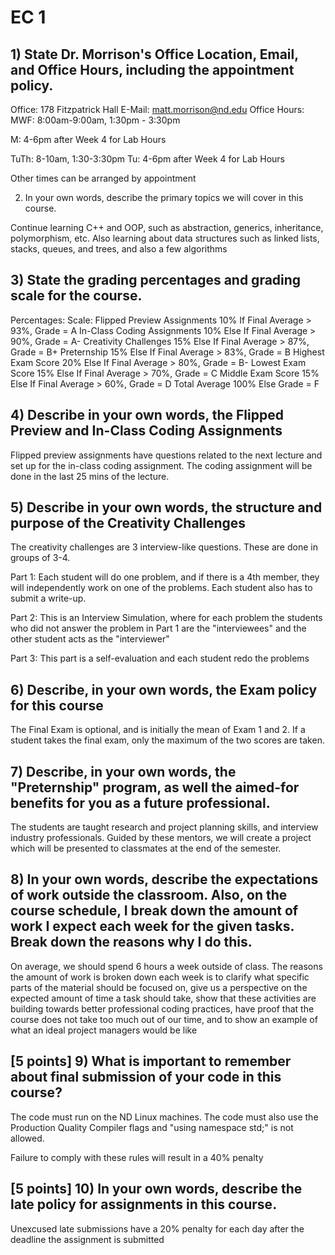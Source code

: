 # EC 1

## 1) State Dr. Morrison's Office Location, Email, and Office Hours, including the appointment policy.

Office: 178 Fitzpatrick Hall 
E-Mail: matt.morrison@nd.edu
Office Hours:         
MWF: 8:00am-9:00am, 1:30pm - 3:30pm
 
M: 4-6pm after Week 4 for Lab Hours

TuTh: 8-10am, 1:30-3:30pm
Tu: 4-6pm after Week 4 for Lab Hours

Other times can be arranged by appointment


2) In your own words, describe the primary topics we will cover in this course.

Continue learning C++ and OOP, such as abstraction, generics, inheritance, polymorphism, etc. Also learning about data structures such as linked lists, stacks, queues, and trees, and also a few algorithms

## 3) State the grading percentages and grading scale for the course.

   Percentages:                           Scale: 
    Flipped Preview Assignments    10%        If              Final Average > 93%,    Grade = A
    In-Class Coding Assignments    10%        Else If         Final Average > 90%,    Grade = A-
    Creativity Challenges          15%        Else If         Final Average > 87%,    Grade = B+
    Preternship                    15%        Else If         Final Average > 83%,    Grade = B
    Highest Exam Score             20%        Else If         Final Average > 80%,    Grade = B-
    Lowest Exam Score              15%        Else If         Final Average > 70%,    Grade = C
    Middle Exam Score              15%        Else If         Final Average > 60%,    Grade = D
    Total Average                 100%        Else                                    Grade = F

## 4) Describe in your own words, the Flipped Preview and In-Class Coding Assignments

Flipped preview assignments have questions related to the next lecture and set up for the in-class coding assignment. The coding assignment will be done in the last 25 mins of the lecture.


## 5) Describe in your own words, the structure and purpose of the Creativity Challenges 

The creativity challenges are 3 interview-like questions. These are done in groups of 3-4. 

Part 1:
Each student will do one problem, and if there is a 4th member, they will independently work on one of the problems. Each student also has to submit a write-up.

Part 2:
This is an Interview Simulation, where for each problem the students who did not answer the problem in Part 1 are the "interviewees" and the other student acts as the "interviewer"

Part 3:
This part is a self-evaluation and each student redo the problems

## 6) Describe, in your own words, the Exam policy for this course

The Final Exam is optional, and is initially the mean of Exam 1 and 2. If a student takes the final exam, only the maximum of the two scores are taken. 

## 7) Describe, in your own words, the "Preternship" program, as well the aimed-for benefits for you as a future professional.

The students are taught research and project planning skills, and interview industry professionals. Guided by these mentors, we will create a project which will be presented to classmates at the end of the semester. 

## 8) In your own words, describe the expectations of work outside the classroom. Also, on the course schedule, I break down the amount of work I expect each week for the given tasks. Break down the reasons why I do this.

On average, we should spend 6 hours a week outside of class. The reasons the amount of work is broken down each week is to clarify what specific parts of the material should be focused on, give us a perspective on the expected amount of time a task should take, show that these activities are building towards better professional coding practices, have proof that the course does not take too much out of our time, and to show an example of what an ideal project managers would be like

## [5 points] 9) What is important to remember about final submission of your code in this course?

The code must run on the ND Linux machines. The code must also use the Production Quality Compiler flags and "using namespace std;" is not allowed.

Failure to comply with these rules will result in a 40% penalty


## [5 points] 10) In your own words, describe the late policy for assignments in this course.

Unexcused late submissions have a 20% penalty for each day after the deadline the assignment is submitted